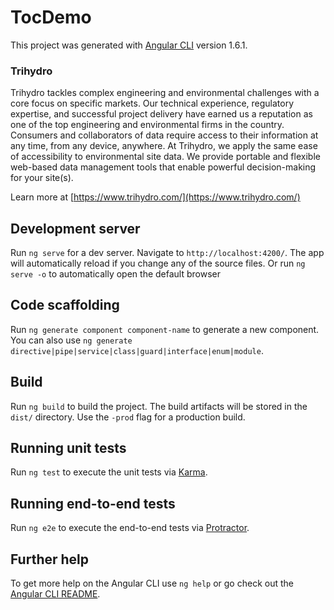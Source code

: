 # TocDemo

This project was generated with [Angular CLI](https://github.com/angular/angular-cli) version 1.6.1.

### Trihydro
Trihydro tackles complex engineering and environmental challenges with a core focus on specific markets. Our technical experience, regulatory expertise, and successful project delivery have earned us a reputation as one of the top engineering and environmental firms in the country.  Consumers and collaborators of data require access to their information at any time, from any device, anywhere. At Trihydro, we apply the same ease of accessibility to environmental site data. We provide portable and flexible web-based data management tools that enable powerful decision-making for your site(s).

Learn more at [https://www.trihydro.com/](https://www.trihydro.com/)

## Development server

Run `ng serve` for a dev server. Navigate to `http://localhost:4200/`. The app will automatically reload if you change any of the source files. Or run `ng serve -o` to automatically open the default browser

## Code scaffolding

Run `ng generate component component-name` to generate a new component. You can also use `ng generate directive|pipe|service|class|guard|interface|enum|module`.

## Build

Run `ng build` to build the project. The build artifacts will be stored in the `dist/` directory. Use the `-prod` flag for a production build.

## Running unit tests

Run `ng test` to execute the unit tests via [Karma](https://karma-runner.github.io).

## Running end-to-end tests

Run `ng e2e` to execute the end-to-end tests via [Protractor](http://www.protractortest.org/).

## Further help

To get more help on the Angular CLI use `ng help` or go check out the [Angular CLI README](https://github.com/angular/angular-cli/blob/master/README.md).
